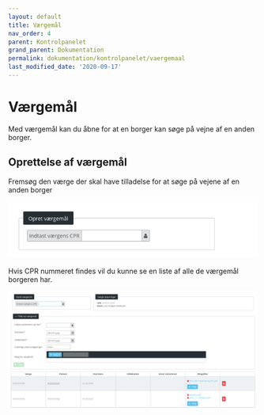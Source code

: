 ```yaml
---
layout: default
title: Værgemål
nav_order: 4
parent: Kontrolpanelet
grand_parent: Dokumentation
permalink: dokumentation/kontrolpanelet/vaergemaal
last_modified_date: '2020-09-17'
---
```


# Værgemål

Med værgemål kan du åbne for at en borger kan søge på vejne af en anden borger.

## Oprettelse af værgemål

Fremsøg den værge der skal have tilladelse for at søge på vejene af en anden borger

![Ansøgnings states](/assets/documentation/guardianship-find-citizen.png)

Hvis CPR nummeret findes vil du kunne se en liste af alle de værgemål borgeren har.

![Ansøgnings states](/assets/documentation/guardianship-list.png)

